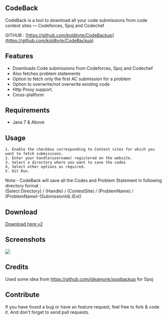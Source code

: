 ## CodeBack
CodeBack is a tool to download all your code submissions from code contest sites &mdash; Codeforces, Spoj and Codechef

GITHUB : [https://github.com/koldbyte/CodeBackup](https://github.com/koldbyte/CodeBackup)

## Features
* Downloads Code submissions from Codeforces, Spoj and Codechef
* Also fetches problem statements
* Option to fetch only the first AC submission for a problem
* Option to overwrite/not overwrite existing code
* Http Proxy support.
* Cross-platform

## Requirements
* Java 7 & Above
  			
## Usage	

	1. Enable the checkbox corresponding to Contest sites for which you want to fetch submissions.  
	2. Enter your handle(username) registered on the website.  
	3. Select a directory where you want to save the codes  
	4, Select other options as required.  
	5. Hit Run.  
				  

Note:- CodeBack will save all the Codes and Problem Statement in following directory format :  
(Select Directory) / (Handle) / (ContestSite) / (ProblemName) / (ProblemName)-(SubmissionId).(Ext)

## Download
[Download here v2 ](https://github.com/koldbyte/CodeBackup/releases/download/Codeback_v3/CodeBack_v3.jar)
  

## Screenshots  
  
![ ](https://i.imgur.com/rBBY39l.png)
  
## Credits
Used some idea from https://github.com/ideamonk/spojbackup for Spoj

## Contribute
If you have found a bug or have an feature request, feel free to fork & code it. And don't forget to send pull requests.
  
